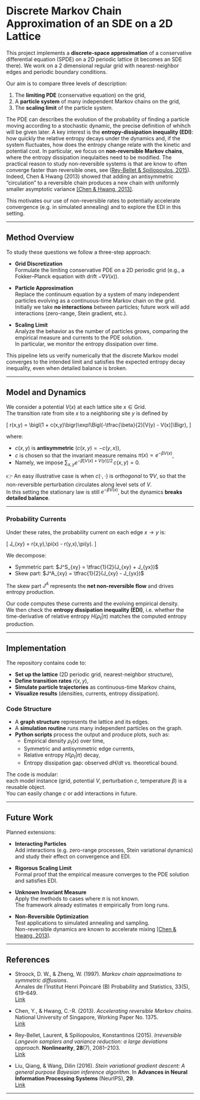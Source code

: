 # Discrete Markov Chain Approximation of an SDE on a 2D Lattice

This project implements a **discrete-space approximation** of a conservative differential equation (SPDE) on a 2D periodic lattice (it becomes an SDE there).
We work on a 2 dimensional regular grid with nearest-neighbor edges and periodic boundary conditions.   

Our aim is to compare three levels of description:

1. The **limiting PDE** (conservative equation) on the grid,  
2. A **particle system** of many independent Markov chains on the grid,  
3. The **scaling limit** of the particle system.  

The PDE can describes the evolution of the probability of finding a particle moving according to a stochastic dynamic, the precise definition of whihch will be given later. 
A key interest is the **entropy-dissipation inequality (EDI)**: how quickly the relative entropy decays under the dynamics and, if the system fluctuates, how does the entropy change relate with the kinetic and potential cost.
In particular, we focus on **non-reversible Markov chains**, where the entropy dissipation inequlaities need to be modified. The practical reason to study non-reversible systems is that are know to often converge faster than reversible ones, see ([Rey-Bellet & Spiliopoulos, 2015](https://iopscience.iop.org/article/10.1088/0951-7715/28/7/2081)).  
Indeed, Chen & Hwang (2013) showed that adding an antisymmetric “circulation” to a reversible chain produces a new chain with uniformly smaller asymptotic variance [[Chen & Hwang, 2013]](https://ideas.repec.org/p/nus/nuswps/1375.html).  

This motivates our use of non-reversible rates to potentially accelerate convergence (e.g. in simulated annealing) and to explore the EDI in this setting.

---

## Method Overview

To study these questions we follow a three-step approach:

- **Grid Discretization**  
  Formulate the limiting conservative PDE on a 2D periodic grid (e.g., a Fokker–Planck equation with drift $-\nabla V(x)$).

- **Particle Approximation**  
  Replace the continuum equation by a system of many independent particles evolving as a continuous-time Markov chain on the grid.  
  Initially we take **no interactions** between particles; future work will add interactions (zero-range, Stein gradient, etc.).

- **Scaling Limit**  
  Analyze the behavior as the number of particles grows, comparing the empirical measure and currents to the PDE solution.  
  In particular, we monitor the entropy dissipation over time.

This pipeline lets us verify numerically that the discrete Markov model converges to the intended limit and satisfies the expected entropy decay inequality, even when detailed balance is broken.

---

## Model and Dynamics

We consider a potential $V(x)$ at each lattice site $x \in \text{Grid}$.  
The transition rate from site $x$ to a neighboring site $y$ is defined by

\[
r(x,y) = \bigl(1 + c(x,y)\bigr)\exp\!\Bigl(-\tfrac{\beta}{2}[V(y) - V(x)]\Bigr),
\]

where:

- $c(x,y)$ is **antisymmetric** ($c(x,y) = -c(y,x)$),
- $c$ is chosen so that the invariant measure remains $\pi(x) \propto e^{-\beta V(x)}$,
- Namely, we impose $\sum_{x,y} e^{-\beta[V(x)+V(y)]/2}\,c(x,y) = 0$.

👉 An easy illustrative case is when $c(\cdot,\cdot)$ is *orthogonal* to $\nabla V$, so that the non-reversible perturbation circulates along level sets of $V$.  
In this setting the stationary law is still $e^{-\beta V(x)}$, but the dynamics **breaks detailed balance**.

---

### Probability Currents

Under these rates, the probability current on each edge $x \to y$ is:

\[
J_{xy} = r(x,y)\,\pi(x) - r(y,x)\,\pi(y).
\]

We decompose:

- Symmetric part: $J^S_{xy} = \tfrac{1}{2}(J_{xy} + J_{yx})$  
- Skew part: $J^A_{xy} = \tfrac{1}{2}(J_{xy} - J_{yx})$

The skew part $J^A$ represents the **net non-reversible flow** and drives entropy production.  

Our code computes these currents and the evolving empirical density.  
We then check the **entropy dissipation inequality (EDI)**, i.e. whether the time-derivative of relative entropy $H(\rho_t|\pi)$ matches the computed entropy production.

---

## Implementation

The repository contains code to:

- **Set up the lattice** (2D periodic grid, nearest-neighbor structure),
- **Define transition rates** $r(x,y)$,
- **Simulate particle trajectories** as continuous-time Markov chains,
- **Visualize results** (densities, currents, entropy dissipation).

### Code Structure

- A **graph structure** represents the lattice and its edges.  
- A **simulation routine** runs many independent particles on the graph.  
- **Python scripts** process the output and produce plots, such as:
  - Empirical density $\rho_t(x)$ over time,
  - Symmetric and antisymmetric edge currents,
  - Relative entropy $H(\rho_t|\pi)$ decay,
  - Entropy dissipation gap: observed $dH/dt$ vs. theoretical bound.

The code is modular:  
each model instance (grid, potential $V$, perturbation $c$, temperature $\beta$) is a reusable object.  
You can easily change $c$ or add interactions in future.

---

## Future Work

Planned extensions:

- **Interacting Particles**  
  Add interactions (e.g. zero-range processes, Stein variational dynamics) and study their effect on convergence and EDI.

- **Rigorous Scaling Limit**  
  Formal proof that the empirical measure converges to the PDE solution and satisfies EDI.

- **Unknown Invariant Measure**  
  Apply the methods to cases where $\pi$ is not known.  
  The framework already estimates $\pi$ empirically from long runs.

- **Non-Reversible Optimization**  
  Test applications to simulated annealing and sampling.  
  Non-reversible dynamics are known to accelerate mixing [[Chen & Hwang, 2013]](https://ideas.repec.org/p/nus/nuswps/1375.html).

---

## References

- Stroock, D. W., & Zheng, W. (1997). *Markov chain approximations to symmetric diffusions*.  
  Annales de l’Institut Henri Poincaré (B) Probability and Statistics, 33(5), 619–649.  
  [Link](https://www.numdam.org/article/AIHPB_1997__33_5_619_0.pdf)

- Chen, Y., & Hwang, C.-R. (2013). *Accelerating reversible Markov chains*.  
  National University of Singapore, Working Paper No. 1375.  
  [Link](https://ideas.repec.org/p/nus/nuswps/1375.html)

- Rey-Bellet, Laurent, & Spiliopoulos, Konstantinos (2015). *Irreversible Langevin samplers and variance reduction: a large deviations approach*. **Nonlinearity**, **28**(7), 2081–2103.  
  [Link](https://iopscience.iop.org/article/10.1088/0951-7715/28/7/2081)

- Liu, Qiang, & Wang, Dilin (2016). *Stein variational gradient descent: A general purpose Bayesian inference algorithm*. In **Advances in Neural Information Processing Systems** (NeurIPS), **29**.  
  [Link](https://proceedings.neurips.cc/paper/2016/hash/45f0b2bf851c9a435b783f0d86fbb4c8-Abstract.html)

---
